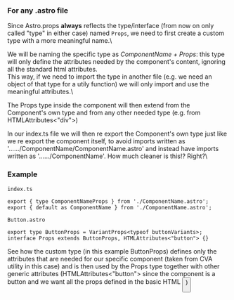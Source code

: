### For any .astro file

Since Astro.props **always** reflects the type/interface (from now on only called "type" in either case) named `Props`, we need to first create a custom type with a more meaningful name.\

We will be naming the specific type as _ComponentName + Props_: this type will only define the attributes needed by the component's content, ignoring all the standard html attributes.\
This way, if we need to import the type in another file (e.g. we need an object of that type for a utily function) we will only import and use the meaningful attributes.\

The Props type inside the component will then extend from the Component's own type and from any other needed type (e.g. from HTMLAttributes<"div">)

In our index.ts file we will then re export the Component's own type just like we re export the component itself, to avoid imports written as '...<path>.../ComponentName/ComponentName.astro' and instead have imports written as '...<path>.../ComponentName'. How much cleaner is this!? Right?\

### Example

```
index.ts

export { type ComponentNameProps } from './ComponentName.astro';
export { default as ComponentName } from './ComponentName.astro';
```

```
Button.astro

export type ButtonProps = VariantProps<typeof buttonVariants>;
interface Props extends ButtonProps, HTMLAttributes<"button"> {}
```

See how the custom type (in this example ButtonProps) defines only the attributes that are needed for our specific component (taken from CVA utility in this case) and is then used by the Props type together with other generic attributes (HTMLAttributes<"button"> since the component is a button and we want all the props defined in the basic HTML <button>)
